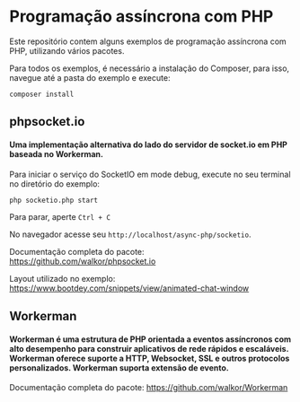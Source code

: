 # Programação assíncrona com PHP

Este repositório contem alguns exemplos de programação assíncrona com PHP, utilizando vários pacotes.

Para todos os exemplos, é necessário a instalação do Composer, para isso, navegue até a pasta do exemplo e execute:

`composer install`

## phpsocket.io

#### Uma implementação alternativa do lado do servidor de socket.io em PHP baseada no Workerman.

Para iniciar o serviço do SocketIO em mode debug, execute no seu terminal no diretório do exemplo:

`php socketio.php start`

Para parar, aperte `Ctrl + C`

No navegador acesse seu `http://localhost/async-php/socketio`.

Documentação completa do pacote: https://github.com/walkor/phpsocket.io

Layout utilizado no exemplo: https://www.bootdey.com/snippets/view/animated-chat-window

## Workerman

#### Workerman é uma estrutura de PHP orientada a eventos assíncronos com alto desempenho para construir aplicativos de rede rápidos e escaláveis. Workerman oferece suporte a HTTP, Websocket, SSL e outros protocolos personalizados. Workerman suporta extensão de evento.

Documentação completa do pacote: https://github.com/walkor/Workerman





